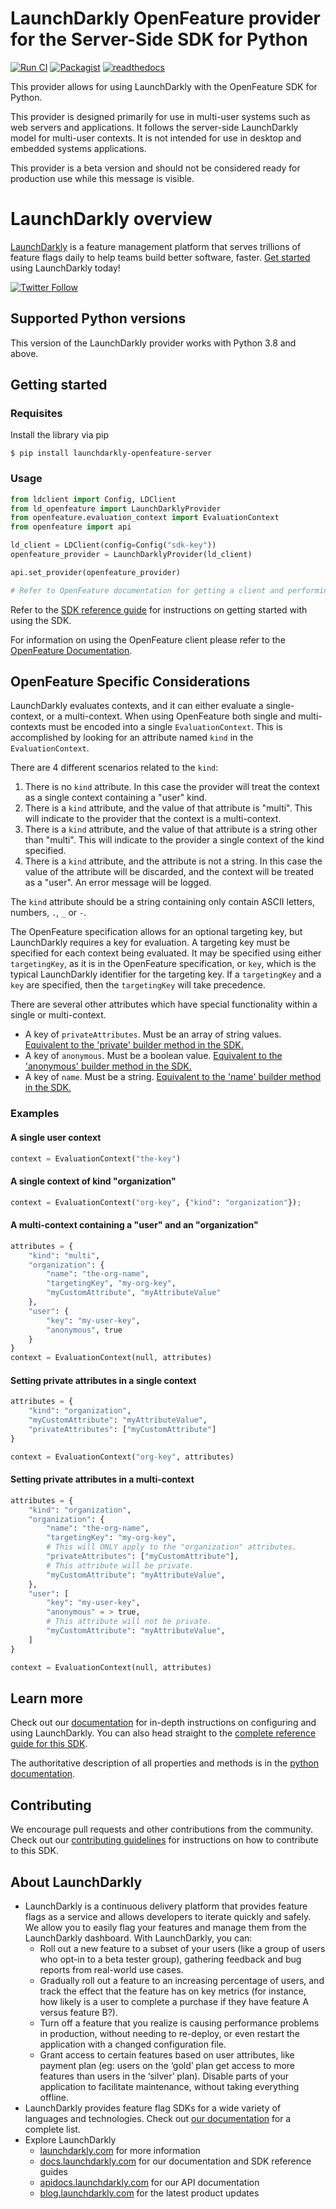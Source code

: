 # LaunchDarkly OpenFeature provider for the Server-Side SDK for Python

[![Run CI](https://github.com/launchdarkly/openfeature-python-server/actions/workflows/ci.yml/badge.svg)](https://github.com/launchdarkly/openfeature-python-server/actions/workflows/ci.yml)
[![Packagist](https://img.shields.io/packagist/v/launchdarkly/openfeature-server.svg?style=flat-square)](https://packagist.org/packages/launchdarkly/openfeature-server)
[![readthedocs](https://readthedocs.org/projects/launchdarkly-openfeature-server/badge/)](https://launchdarkly-openfeature-server.readthedocs.io/en/latest/)

This provider allows for using LaunchDarkly with the OpenFeature SDK for Python.

This provider is designed primarily for use in multi-user systems such as web servers and applications. It follows the server-side LaunchDarkly model for multi-user contexts. It is not intended for use in desktop and embedded systems applications.

This provider is a beta version and should not be considered ready for production use while this message is visible.

# LaunchDarkly overview

[LaunchDarkly](https://www.launchdarkly.com) is a feature management platform that serves trillions of feature flags daily to help teams build better software, faster. [Get started](https://docs.launchdarkly.com/home/getting-started) using LaunchDarkly today!

[![Twitter Follow](https://img.shields.io/twitter/follow/launchdarkly.svg?style=social&label=Follow&maxAge=2592000)](https://twitter.com/intent/follow?screen_name=launchdarkly)

## Supported Python versions

This version of the LaunchDarkly provider works with Python 3.8 and above.

## Getting started

### Requisites

Install the library via pip

```shell
$ pip install launchdarkly-openfeature-server
```

### Usage

```python
from ldclient import Config, LDClient
from ld_openfeature import LaunchDarklyProvider
from openfeature.evaluation_context import EvaluationContext
from openfeature import api

ld_client = LDClient(config=Config("sdk-key"))
openfeature_provider = LaunchDarklyProvider(ld_client)

api.set_provider(openfeature_provider)

# Refer to OpenFeature documentation for getting a client and performing evaluations.
```

Refer to the [SDK reference guide](https://docs.launchdarkly.com/sdk/server-side/python) for instructions on getting started with using the SDK.

For information on using the OpenFeature client please refer to the [OpenFeature Documentation](https://docs.openfeature.dev/docs/reference/concepts/evaluation-api/).

## OpenFeature Specific Considerations

LaunchDarkly evaluates contexts, and it can either evaluate a single-context, or a multi-context. When using OpenFeature both single and multi-contexts must be encoded into a single `EvaluationContext`. This is accomplished by looking for an attribute named `kind` in the `EvaluationContext`.

There are 4 different scenarios related to the `kind`:
1. There is no `kind` attribute. In this case the provider will treat the context as a single context containing a "user" kind.
2. There is a `kind` attribute, and the value of that attribute is "multi". This will indicate to the provider that the context is a multi-context.
3. There is a `kind` attribute, and the value of that attribute is a string other than "multi". This will indicate to the provider a single context of the kind specified.
4. There is a `kind` attribute, and the attribute is not a string. In this case the value of the attribute will be discarded, and the context will be treated as a "user". An error message will be logged.

The `kind` attribute should be a string containing only contain ASCII letters, numbers, `.`, `_` or `-`.

The OpenFeature specification allows for an optional targeting key, but LaunchDarkly requires a key for evaluation. A targeting key must be specified for each context being evaluated. It may be specified using either `targetingKey`, as it is in the OpenFeature specification, or `key`, which is the typical LaunchDarkly identifier for the targeting key. If a `targetingKey` and a `key` are specified, then the `targetingKey` will take precedence.

There are several other attributes which have special functionality within a single or multi-context.
- A key of `privateAttributes`. Must be an array of string values. [Equivalent to the 'private' builder method in the SDK.](https://launchdarkly-python-sdk.readthedocs.io/en/latest/api-main.html#ldclient.ContextBuilder.private)
- A key of `anonymous`. Must be a boolean value.  [Equivalent to the 'anonymous' builder method in the SDK.](https://launchdarkly-python-sdk.readthedocs.io/en/latest/api-main.html#ldclient.ContextBuilder.anonymous)
- A key of `name`. Must be a string. [Equivalent to the 'name' builder method in the SDK.](https://launchdarkly-python-sdk.readthedocs.io/en/latest/api-main.html#ldclient.ContextBuilder.name)

### Examples

#### A single user context

```python
context = EvaluationContext("the-key")
```

#### A single context of kind "organization"

```python
context = EvaluationContext("org-key", {"kind": "organization"});
```

#### A multi-context containing a "user" and an "organization"

```python
attributes = {
    "kind": "multi",
    "organization": {
        "name": "the-org-name",
        "targetingKey", "my-org-key",
        "myCustomAttribute", "myAttributeValue"
    },
    "user": {
        "key": "my-user-key",
        "anonymous", true
    }
}
context = EvaluationContext(null, attributes)
```

#### Setting private attributes in a single context

```python
attributes = {
    "kind": "organization",
    "myCustomAttribute": "myAttributeValue",
    "privateAttributes": ["myCustomAttribute"]
}

context = EvaluationContext("org-key", attributes)
```

#### Setting private attributes in a multi-context

```python
attributes = {
    "kind": "organization",
    "organization": {
        "name": "the-org-name",
        "targetingKey": "my-org-key",
        # This will ONLY apply to the "organization" attributes.
        "privateAttributes": ["myCustomAttribute"],
        # This attribute will be private.
        "myCustomAttribute": "myAttributeValue",
    },
    "user": [
        "key": "my-user-key",
        "anonymous" = > true,
        # This attribute will not be private.
        "myCustomAttribute": "myAttributeValue",
    ]
}

context = EvaluationContext(null, attributes)
```

## Learn more

Check out our [documentation](http://docs.launchdarkly.com) for in-depth instructions on configuring and using LaunchDarkly. You can also head straight to the [complete reference guide for this SDK](https://docs.launchdarkly.com/sdk/server-side/python).

The authoritative description of all properties and methods is in the [python documentation](https://launchdarkly.github.io/python-server-sdk/).

## Contributing

We encourage pull requests and other contributions from the community. Check out our [contributing guidelines](CONTRIBUTING.md) for instructions on how to contribute to this SDK.

## About LaunchDarkly

* LaunchDarkly is a continuous delivery platform that provides feature flags as a service and allows developers to iterate quickly and safely. We allow you to easily flag your features and manage them from the LaunchDarkly dashboard.  With LaunchDarkly, you can:
    * Roll out a new feature to a subset of your users (like a group of users who opt-in to a beta tester group), gathering feedback and bug reports from real-world use cases.
    * Gradually roll out a feature to an increasing percentage of users, and track the effect that the feature has on key metrics (for instance, how likely is a user to complete a purchase if they have feature A versus feature B?).
    * Turn off a feature that you realize is causing performance problems in production, without needing to re-deploy, or even restart the application with a changed configuration file.
    * Grant access to certain features based on user attributes, like payment plan (eg: users on the ‘gold’ plan get access to more features than users in the ‘silver’ plan). Disable parts of your application to facilitate maintenance, without taking everything offline.
* LaunchDarkly provides feature flag SDKs for a wide variety of languages and technologies. Check out [our documentation](https://docs.launchdarkly.com/sdk) for a complete list.
* Explore LaunchDarkly
    * [launchdarkly.com](https://www.launchdarkly.com/ "LaunchDarkly Main Website") for more information
    * [docs.launchdarkly.com](https://docs.launchdarkly.com/  "LaunchDarkly Documentation") for our documentation and SDK reference guides
    * [apidocs.launchdarkly.com](https://apidocs.launchdarkly.com/  "LaunchDarkly API Documentation") for our API documentation
    * [blog.launchdarkly.com](https://blog.launchdarkly.com/  "LaunchDarkly Blog Documentation") for the latest product updates
